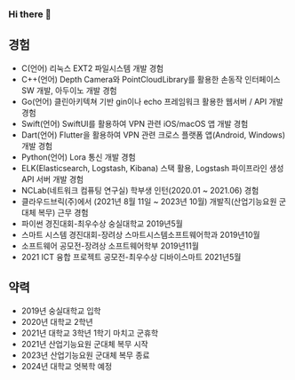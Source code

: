 ### Hi there 👋

<!--
**gjlee0802/gjlee0802** is a ✨ _special_ ✨ repository because its `README.md` (this file) appears on your GitHub profile.

Here are some ideas to get you started:

- 🔭 I’m currently working on ...
- 🌱 I’m currently learning ...
- 👯 I’m looking to collaborate on ...
- 🤔 I’m looking for help with ...
- 💬 Ask me about ...
- 📫 How to reach me: ...
- 😄 Pronouns: ...
- ⚡ Fun fact: ...
-->


## 경험
- C(언어) 리눅스 EXT2 파일시스템 개발 경험  
- C++(언어) Depth Camera와 PointCloudLibrary를 활용한 손동작 인터페이스 SW 개발, 아두이노 개발 경험  
- Go(언어) 클린아키텍쳐 기반 gin이나 echo 프레임워크 활용한 웹서버 / API 개발 경험  
- Swift(언어) SwiftUI를 활용하여 VPN 관련 iOS/macOS 앱 개발 경험  
- Dart(언어) Flutter을 활용하여 VPN 관련 크로스 플랫폼 앱(Android, Windows) 개발 경험  
- Python(언어) Lora 통신 개발 경험
- ELK(Elasticsearch, Logstash, Kibana) 스택 활용, Logstash 파이프라인 생성 API 서버 개발 경험  
- NCLab(네트워크 컴퓨팅 연구실) 학부생 인턴(2020.01 ~ 2021.06) 경험  
- 클라우드브릭(주)에서 (2021년 8월 11일 ~ 2023년 10월) 개발직(산업기능요원 군대체 복무) 근무 경험  
- 파이썬 경진대회-최우수상	숭실대학교	2019년5월  
- 스마트 시스템 경진대회-장려상 스마트시스템소프트웨어학과	2019년10월  
- 소프트웨어 공모전-장려상	소프트웨어학부	2019년11월  
- 2021 ICT 융합 프로젝트 공모전-최우수상	디바이스마트	2021년5월  


## 약력
- 2019년 숭실대학교 입학
- 2020년 대학교 2학년
- 2021년 대학교 3학년 1학기 마치고 군휴학
- 2021년 산업기능요원 군대체 복무 시작
- 2023년 산업기능요원 군대체 복무 종료
- 2024년 대학교 엇복학 예정
